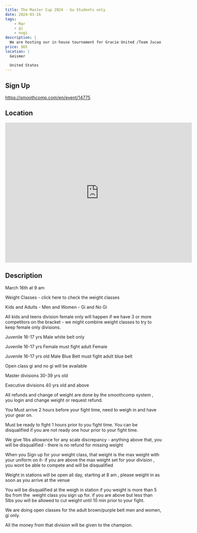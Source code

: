 ```yaml
---
title: The Master Cup 2024 - Gu Students only
date: 2024-03-16
tags:
    - Mar
    - gi 
    - nogi 
description: |
  We are hosting our in house tournament for Gracie United /Team Jucao students only
price: $65
location: |
  Geismer
  
  United States
---
```

## Sign Up
https://smoothcomp.com/en/event/14775

## Location
<iframe src="https://www.google.com/maps/embed?pb=!1m18!1m12!1m3!1d12345.6789!2d-91.0119629!3d30.2008891!2m3!1f0!2f0!3f0!3m2!1i1024!2i768!4f13.1!3m3!1m2!1s0x0%3A0x0!2z30.2008891!5e0!3m2!1sen!2sus!4v1234567890" width="600" height="450" style="border:0;" allowfullscreen="" loading="lazy"></iframe>

## Description
March 16th at 9 am 


Weight Classes - click here to check the weight classes


Kids and Adults - Men and Women - Gi and No Gi


All kids and teens division female only will happen if we have 3 or more competitors on the bracket - we might combine weight classes to try to keep female only divisions.


Juvenile 16-17 yrs Male white belt only


Juvenile 16-17 yrs Female must fight adult Femaie


Juvenile 16-17 yrs old Male Blue Belt must fight adult blue belt


Open class gi and no gi will be available


Master divisions 30-39 yrs old


Executive divisions 40 yrs old and above 


All refunds and change of weight are done by the smoothcomp system , you login and change weight or request refund.


You Must arrive 2 hours before your fight time, need to weigh in and have your gear on.


Must be ready to fight 1 hours prior to you fight time. You can be disqualified if you are not ready one hour prior to your fight time.


We give 1lbs allowance for any scale discrepancy - anything above that, you will be disqualified - there is no refund for missing weight 


When you Sign up for your weight class, that weight is the max weight with your uniform on it- if you are above the max weight set for your division , you wont be able to compete and will be disqualified 


Weight in stations will be open all day, starting at 8 am , please weight in as soon as you arrive at the venue


You will be disqualified at the weigh in station if you weight is more than 5 lbs from the  weight class you sign up for. if you are above but less than 5lbs you will be allowed to cut weight until 10 min prior to your fight.


We are doing open classes for the adult brown/purple belt men and women, gi only.


All the money from that division will be given to the champion.